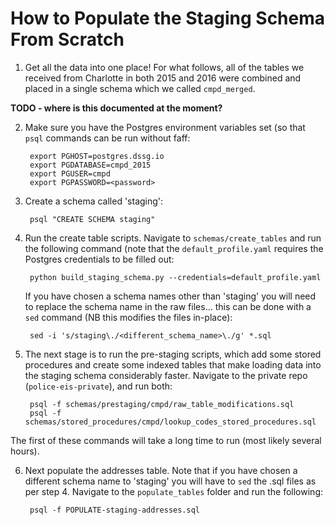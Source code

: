 # How to Populate the Staging Schema From Scratch

1. Get all the data into one place! For what follows, all of the tables we received from Charlotte in both 2015 and 2016 were combined and placed in a single schema which we called `cmpd_merged`.

  **TODO - where is this documented at the moment?**

2. Make sure you have the Postgres environment variables set (so that `psql` commands can be run without faff:  

	 	export PGHOST=postgres.dssg.io
	 	export PGDATABASE=cmpd_2015
	 	export PGUSER=cmpd
	 	export PGPASSWORD=<password>
	 	
3. Create a schema called 'staging': 

		psql "CREATE SCHEMA staging"

4. Run the create table scripts. Navigate to `schemas/create_tables` and run the following command (note that the `default_profile.yaml` requires the Postgres credentials to be filled out:  

		python build_staging_schema.py --credentials=default_profile.yaml
		
   If you have chosen a schema names other than 'staging' you will need to replace the schema name in the raw files... this can be done with a `sed` command (NB this modifies the files in-place):
   
   		sed -i 's/staging\./<different_schema_name>\./g' *.sql 
	 	
5. The next stage is to run the pre-staging scripts, which add some stored procedures and create some indexed tables that make loading data into the staging schema considerably faster. Navigate to the private repo (`police-eis-private`), and run both:

		psql -f schemas/prestaging/cmpd/raw_table_modifications.sql
		psql -f schemas/stored_procedures/cmpd/lookup_codes_stored_procedures.sql
		
 The first of these commands will take a long time to run (most likely several hours).

6. Next populate the addresses table. Note that if you have chosen a different schema name to 'staging' you will have to `sed` the .sql files as per step 4. Navigate to the `populate_tables` folder and run the following:
		
		psql -f POPULATE-staging-addresses.sql